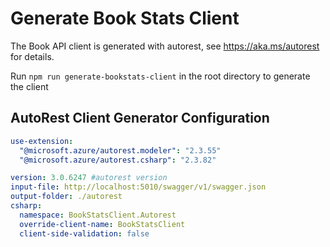 # Generate Book Stats Client 

The Book API client is generated with autorest, see https://aka.ms/autorest for details.

Run ```npm run generate-bookstats-client``` in the root directory to generate the client

## AutoRest Client Generator Configuration
``` yaml
use-extension:
  "@microsoft.azure/autorest.modeler": "2.3.55"
  "@microsoft.azure/autorest.csharp": "2.3.82"

version: 3.0.6247 #autorest version
input-file: http://localhost:5010/swagger/v1/swagger.json
output-folder: ./autorest
csharp: 
  namespace: BookStatsClient.Autorest
  override-client-name: BookStatsClient
  client-side-validation: false
```
